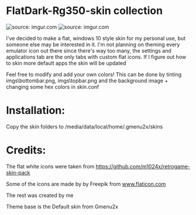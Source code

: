 # FlatDark-Rg350-skin collection

<img src="https://i.imgur.com/cj4mXX3.png" title="source: imgur.com" /> <img src="https://i.imgur.com/0vaP6fU.png" title="source: imgur.com" />

I've decided to make a flat, windows 10 style skin for my personal use, but someone else may be interested in it. 
I'm not planning on theming every emulator icon out there since there's way too many, the settings and applications tab are the only tabs with custom flat icons. If I figure out how to skin more default apps the skin will be updated

Feel free to modify and add your own colors! This can be done by tinting imgs\bottombar.png, imgs\topbar.png and the background image + changing some hex colors in skin.conf
# Installation:

Copy the skin folders to /media/data/local/home/.gmenu2x/skins

# Credits: 
The flat white icons were taken from https://github.com/m1024x/retrogame-skin-pack

Some of the icons are made by by Freepik from www.flaticon.com

The rest was created by me

Theme base is the Default skin from Gmenu2x
